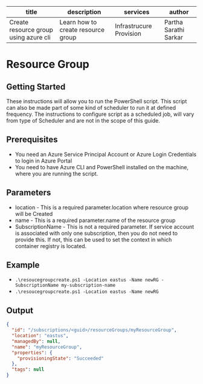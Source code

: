 |title    |description  |services |author |
|---------|-------------|---------|-------|
|Create resource group using azure cli     | Learn how to create resource group            |   Infrastrucure Provision      | Partha Sarathi Sarkar      |




# Resource Group

## Getting Started

These instructions will allow you to run the PowerShell script. This script can also be made part of some kind of scheduler to run it at defined frequency. The instructions to configure script as a scheduled job, will vary from type of Scheduler and are not in the scope of this guide.

## Prerequisites

* You need an Azure Service Principal Account or Azure Login Credentials to login in Azure Portal
* You need to have Azure CLI and PowerShell installed on the machine, where you are running the script.

## Parameters

* location - This is a required parameter.location where resource group will be Created
* name - This is a required parameter.name of the resource group
* SubscriptionName - This is not a required parameter. If service account is associated with only one subscription, then you do not need to provide this. If not, this can be used to set the context in which container registry is located.

## Example

* ``.\resoucegroupcreate.ps1 -Location eastus -Name newRG -SubscriptionName my-subscription-name``
* ``.\resoucegroupcreate.ps1 -Location eastus -Name newRG``

## Output

```json
{
  "id": "/subscriptions/<guid>/resourceGroups/myResourceGroup",
  "location": "eastus",
  "managedBy": null,
  "name": "myResourceGroup",
  "properties": {
    "provisioningState": "Succeeded"
  },
  "tags": null
}
```

